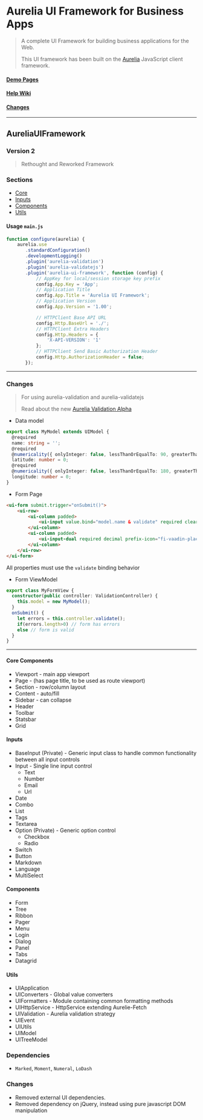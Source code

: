 Aurelia UI Framework for Business Apps
======================================

> A complete UI Framework for building business applications for the Web.
>
> This UI framework has been built on the [Aurelia](http://aurelia.io) JavaScript client framework.

#### [Demo Pages](http://adarshpastakia.github.io/aurelia-ui-framework)

#### [Help Wiki](https://github.com/adarshpastakia/aurelia-ui-framework/wiki/Home)

#### [Changes](#changes)

---

AureliaUIFramework
------------------

### Version 2

> Rethought and Reworked Framework

### Sections

-	[Core](framework/core)
-	[Inputs](framework/inputs)
-	[Components](framework/components)
-	[Utils](framework/utils)

#### Usage `main.js`

```typescript
function configure(aurelia) {
    aurelia.use
       .standardConfiguration()
       .developmentLogging()
       .plugin('aurelia-validation')
       .plugin('aurelia-validatejs')
       .plugin('aurelia-ui-framework', function (config) {
           // AppKey for local/session storage key prefix
           config.App.Key = 'App';
           // Application Title
           config.App.Title = 'Aurelia UI Framework';
           // Application Version
           config.App.Version = '1.00';

           // HTTPClient Base API URL
           config.Http.BaseUrl = './';
           // HTTPClient Extra Headers
           config.Http.Headers = {
               'X-API-VERSION': '1'
           };
           // HTTPClient Send Basic Authorization Header
           config.Http.AuthorizationHeader = false;
       });
```

---

### Changes

> For using aurelia-validation and aurelia-validatejs
>
> Read about the new [Aurelia Validation Alpha](http://blog.durandal.io/2016/06/14/new-validation-alpha-is-here/)

* Data model

```typescript
export class MyModel extends UIModel {
  @required
  name: string = '';
  @required
  @numericality({ onlyInteger: false, lessThanOrEqualTo: 90, greaterThanOrEqualTo: -90 })
  latitude: number = 0;
  @required
  @numericality({ onlyInteger: false, lessThanOrEqualTo: 180, greaterThanOrEqualTo: -180 })
  longitude: number = 0;
}
```

* Form Page

```html
<ui-form submit.trigger="onSubmit()">
    <ui-row>
        <ui-column padded>
            <ui-input value.bind="model.name & validate" required clear>Name</ui-input>
        </ui-column>
        <ui-column padded>
            <ui-input-dual required decimal prefix-icon="fi-vaadin-placeholder" prefix-text="Lat." center-text="Long." value.bind="model.latitude & validate" value-second.bind="model.longitude & validate" placeholder="-90 to 90" placeholder-second="-180 to 180">Location</ui-input-dual>
        </ui-column>
    </ui-row>
</ui-form>
```

All properties must use the `validate` binding behavior

* Form ViewModel

```typescript
export class MyFormView {
  constructor(public controller: ValidationController) {
    this.model = new MyModel();
  }
  onSubmit() {
    let errors = this.controller.validate();
    if(errors.length>0) // form has errors
    else // form is valid
  }
}
```

---

#### Core Components

-	Viewport - main app viewport
-	Page - (has page title, to be used as route viewport)
-	Section - row/column layout
-	Content - auto/fill
-	Sidebar - can collapse
-	Header
-	Toolbar
-	Statsbar
-	Grid

#### Inputs

-	BaseInput (Private) - Generic input class to handle common functionality between all input controls
-	Input - Single line input control
	-	Text
	-	Number
	-	Email
	-	Url
-	Date
-	Combo
-	List
-	Tags
-	Textarea
-	Option (Private) - Generic option control
	-	Checkbox
	-	Radio
-	Switch
-	Button
-	Markdown
-	Language
-	MultiSelect

#### Components

-	Form
-	Tree
-	Ribbon
-	Pager
-	Menu
-	Login
-	Dialog
-	Panel
-	Tabs
-	Datagrid

#### Utils

-	UIApplication
-	UIConverters - Global value converters
-	UIFormatters - Module containing common formatting methods
-	UIHttpService - HttpService extending Aurelie-Fetch
-	UIValidation - Aurelia validation strategy
-	UIEvent
-	UIUtils
-	UIModel
-	UITreeModel

### Dependencies

-	`Marked`, `Moment`, `Numeral`, `LoDash`

### Changes

-	Removed external UI dependencies.
-	Removed dependency on jQuery, instead using pure javascript DOM manipulation

